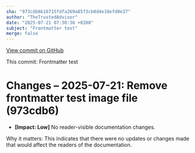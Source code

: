 ```yaml
---
sha: "973cdb6b16715fdfa269a85f3cb0d4e10efd0e37"
author: "TheTrustedAdvisor"
date: "2025-07-21 07:30:36 +0200"
subject: "Frontmatter test"
merge: false
---
```


[View commit on GitHub](https://github.com/TheTrustedAdvisor/FabricAdoptionFramework/commit/973cdb6b16715fdfa269a85f3cb0d4e10efd0e37)

This commit: Frontmatter test

# Changes – 2025-07-21: Remove frontmatter test image file (973cdb6)

- **[Impact: Low]** No reader-visible documentation changes.

Why it matters: This indicates that there were no updates or changes made that would affect the readers of the documentation.
